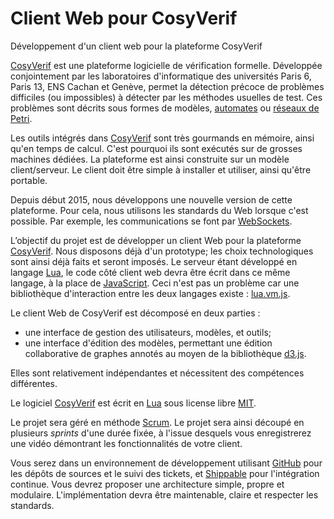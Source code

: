 Client Web pour CosyVerif
=========================

Développement d'un client web pour la plateforme CosyVerif

[CosyVerif](http://cosyverif.org) est une plateforme logicielle de vérification
formelle. Développée conjointement par les laboratoires d'informatique des
universités Paris 6, Paris 13, ENS Cachan et Genève, permet la détection précoce
de problèmes difficiles (ou impossibles) à détecter par les méthodes usuelles de
test. Ces problèmes sont décrits sous formes de modèles,
[automates](https://fr.wikipedia.org/wiki/Automate) ou
[réseaux de Petri](https://fr.wikipedia.org/wiki/R%C3%A9seau_de_Petri).

Les outils intégrés dans [CosyVerif](http://cosyverif.org) sont très gourmands
en mémoire, ainsi qu'en temps de calcul. C'est pourquoi ils sont exécutés sur
de grosses machines dédiées. La plateforme est ainsi construite sur un modèle
client/serveur. Le client doit être simple à installer et utiliser, ainsi
qu'être portable.

Depuis début 2015, nous développons une nouvelle version de cette plateforme.
Pour cela, nous utilisons les standards du Web lorsque c'est possible. Par
exemple, les communications se font par
[WebSockets](https://www.websocket.org/).

L’objectif du projet est de développer un client Web pour la plateforme
[CosyVerif](http://cosyverif.org). Nous disposons déjà d'un prototype; les
choix technologiques sont ainsi déjà faits et seront imposés. Le serveur
étant développé en langage [Lua](http://www.lua.org/), le code côté client web
devra être écrit dans ce même langage, à la place de
[JavaScript](https://fr.wikipedia.org/wiki/JavaScript). Ceci n'est pas un
problème car une bibliothèque d'interaction entre les deux langages existe :
[lua.vm.js](https://kripken.github.io/lua.vm.js/lua.vm.js.html).

Le client Web de CosyVerif est décomposé en deux parties :

* une interface de gestion des utilisateurs, modèles, et outils;
* une interface d'édition des modèles, permettant une édition collaborative
  de graphes annotés au moyen de la bibliothèque [d3.js](http://d3js.org/).

Elles sont relativement indépendantes et nécessitent des compétences
différentes.

Le logiciel [CosyVerif](http://cosyverif.org) est écrit en
[Lua](ttp://www.lua.org/) sous license libre
[MIT](https://fr.wikipedia.org/wiki/Licence_MIT).

Le projet sera géré en méthode [Scrum](https://www.scrum.org/). Le projet sera
ainsi découpé en plusieurs *sprints* d'une durée fixée, à l'issue desquels
vous enregistrerez une vidéo démontrant les fonctionnalités de votre client.

Vous serez dans un environnement de développement utilisant
[GitHub](https://github.com/) pour les dépôts de sources et le suivi des
tickets, et [Shippable](https://app.shippable.com/) pour l'intégration continue.
Vous devrez proposer une architecture simple, propre et modulaire.
L'implémentation devra être maintenable, claire et respecter les standards.
